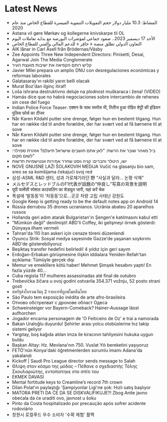 # Latest News
-  المشاط: 10.3 مليار دولار حجم التمويلات التنموية الميسرة للقطاع الخاص منذ عام 2020
-  Astana vil gøre Mørkøv og kollegerne knivskarpe til OL
-  الأحد 17 ديسمبر 2023.. صعود جماعي لمؤشرات البورصة مع بداية تعاملات اليوم
-  التعاون الدولي تطلق منصة « حافِز » للدعم المالي والفني للقطاع الخاص
-  AIK lånar in Carl Åsell från Brödernas/Väsby
-  Zee Appoints Three New Independent Directors: Pinisetti, Desai, Agarwal Join The Media Conglomerate
-  קליש רותם הקפיאה את ישיבות מועצת העיר
-  Javier Milei prepara un amplio DNU con desregulaciones económicas y reformas laborales
-  Galatasaray'ın rakibi yarın belli olacak
-  Murat Boz'dan ilginç itiraf!
-  Loša ishrana destruktivno deluje na plodnost muškaraca i žena! (VIDEO)
-  Hamás dice que no habrá negociaciones sobre intercambio de rehenes sin cese del fuego
-  Indian Police Force Teaser: एक्शन के साथ सस्पेंस भी, रिलीज हुआ रोहित शेट्टी की इंडियन पुलिस फोर्स का टीजर
-  Når Karen Kildahl putter sine drenge, følger hun en bestemt tilgang. Hun har en række råd til andre forældre, der har svært ved at få børnene til at sove
-  Når Karen Kildahl putter sine drenge, følger hun en bestemt tilgang. Hun har en række råd til andre forældre, der har svært ved at få børnene til at sove
-  ביל מאהר שובר את הרשת: "לאן אתם חושבים שישראל תיעלם? אזהרת ספוילר: לשום מקום"
-  ישו, היטלר וחברים: קניה ווסט שחרר אמירות אנטישמיות חדשות
-  NOVE GNUSNE LAŽI ŠOLAKOVIH MEDIJA Vučić na glasanju bio sam, sreo se sa komšijama čekajući svoj red
-  삼성-ASML R&D 센터, 성과 가로채기라던 野 “사실과 달라... 논평 삭제”
-  メルセデスとレッドブルのF1代表が話題の“仲良し”写真の背景を説明
-  यूपी फार्मेसी स्पेशल काउंसलिंग का शेड्यूल जारी, यहां करें चेक
-  폭설에 ‘발동동’이 ‘차동동’으로…곳곳 차량 고립 사태난 강원도
-  Google Keep is getting ready to be the default notes app on Android 14
-  Rússia derrubou 35 drones ucranianos. Ucrânia abateu 20 aparelhos russos
-  Hollanda geri adım atarak Bulgaristan'ın Şengen'e katılmasını kabul etti
-  "Mümkün değil" denilmişti! ABD'li Coffey, iki gelişmeyi örnek gösterdi: Dünyaya ilham vermeli
-  Tahran'da 110 İran askeri için cenaze töreni düzenlendi
-  Oyuncu Strik: Sosyal medya sayesinde Gazze'de yaşanan soykırımı ABD'de gösterebiliyoruz
-  Beşiktaş transfer hedefini belirledi! 4 yıldız için geri sayım
-  Erdoğan-Erbakan görüşmesine ilişkin iddialara Yeniden Refah'tan açıklama: Tümüyle gerçek dışı
-  Memur ve emeklilere kötü haber! Mehmet Şimşek hesabını yaptı! En fazla yüzde 40...
-  Cuba regista 117 mulheres assassinadas até final de outubro
-  Trebevićka žičara u ovoj godini ostvarila 354.371 vožnju, 52 posto strani gosti
-  สหรัฐส่งโบราณวัตถุ 2 รายการที่ถูกขโมยคืนไทย
-  São Paulo tem exposição inédita de arte afro-brasileira
-  Отново обстрелват с дронове област Одеса
-  Schweinsteiger vor Bayern-Comeback? Hainer-Aussage lässt aufhorchen
-  Jogador encarna personagem de 'O Feiticeiro de Oz' e trai a namorada
-  Bakan Uraloğlu duyurdu! Şehirler arası yolcu otobüslerine hız takip sistemi geliyor
-  Yargıtay, boş kağıda atılan imza ile kiracının tahliyesini hukuka uygun buldu
-  Başkan Altay: Hz. Mevlana'nın 750. Vuslat Yılı bereketini yaşıyoruz
-  FETÖ'nün Konya'daki öğretmenlerden sorumlu imamı Adana'da yakalandı
-  Kickoff | Saudi Pro League director sends message to Salah
-  Θλίψη στον κόσμο της μόδας – Πέθανε ο σχεδιαστής Τόλης Σκουλαριώτης, εντοπίστηκε στο σπίτι του
-  EKMEK DAVASI
-  Mental fortitude keys to Creamline’s record 7th crown
-  Dilan Polat'ın paylaştığı 'Şampiyonlar Ligi'ne şok: Hızlı satış başlıyor
-  MATORA PRETI DA ĆE DA SE DISKVALIFIKUJE?! Zbog Anite javno obećala da će uraditi ovo, javnost u šoku
-  Pinto da Costa hospitalizado por precaução após sofrer acidente rodoviário
-  창원시 로컬푸드 우수 소비자 '수확 체험' 활짝
